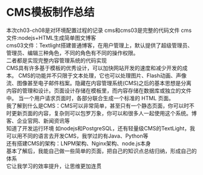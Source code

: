 # CMS模板制作总结
本次ch03-ch08是对环境配置过程的记录
cms和cms03是完整的代码文件
cms文件:nodejs+HTML生成简单图文博客  
cms03文件：Textlight搭建普通博客，在用户管理上，默认提供了超级管理员、管理员、编辑三种角色，不同的角色有不同的操作权限。  
二者都是实现完整内容管理系统的代码实现  
CMS具有许多基于模板的优秀设计，可以加快网站开发的速度和减少开发的成本。
CMS的功能并不只限于文本处理，它也可以处理图片、Flash动画、声像流、图像甚至电子邮件档案。隐藏在内容管理系统(CMS)之后的基本思想是分离内容的管理和设计。页面设计存储在模板里，而内容存储在数据库或独立的文件中。 当一个用户请求页面时，各部分联合生成一个标准的 HTML 页面。  
我了解到什么是CMS：CMS可以非常简单，甚至只有一个静态页面，你可以时不时更新页面的内容，复杂则可以包罗万象，你可以和很多人一起使用这个系统。博客、企业官网、新闻资讯等  
知道了开发运行环境 如nodejs和PostgreSQL，还有轻量级CMS的TextLight，我可以用不同的语言去开发CMS，我学过的有Java、Python等  
还有搭建CMS的架构：LNPM架构、Nginx架构、node.js本身  
基本了解后，我能自己做一些简单的页面，把自己的知识点总结归纳，形成自己的体系  
它让我学习的效率提升，让思维更加连贯
